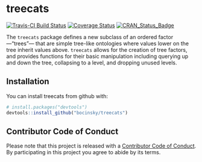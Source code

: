 
<!-- README.md is generated from README.Rmd. Please edit that file -->

# treecats

[![Travis-CI Build
Status](https://travis-ci.org/bocinsky/treecats.svg?branch=master)](https://travis-ci.org/bocinsky/treecats)
[![Coverage
Status](https://img.shields.io/codecov/c/github/bocinsky/treecats/master.svg)](https://codecov.io/github/bocinsky/treecats?branch=master)
[![CRAN\_Status\_Badge](http://www.r-pkg.org/badges/version/treecats)](https://cran.r-project.org/package=treecats)

The `treecats` package defines a new subclass of an ordered
factor—“trees”— that are simple tree-like ontologies where values
lower on the tree inherit values above. `treecats` allows for the
creation of tree factors, and provides functions for their basic
manipulation including querying up and down the tree, collapsing to a
level, and dropping unused levels.

## Installation

You can install treecats from github with:

``` r
# install.packages("devtools")
devtools::install_github("bocinsky/treecats")
```

<!-- ## Example -->

<!-- This is a basic example which shows you how to solve a common problem: -->

<!-- ```{r example} -->

<!-- library(magritty) -->

<!-- x <- c("John","Kyle","Molly") %>% -->

<!--   ontology() %>% -->

<!-- ``` -->

## Contributor Code of Conduct

Please note that this project is released with a [Contributor Code of
Conduct](CONDUCT.md). By participating in this project you agree to
abide by its terms.
